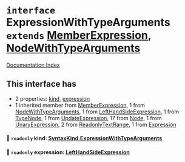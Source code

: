 # `interface` ExpressionWithTypeArguments `extends` [MemberExpression](../interface.MemberExpression/README.md), [NodeWithTypeArguments](../interface.NodeWithTypeArguments/README.md)

[Documentation Index](../README.md)

## This interface has

- 2 properties:
[kind](#-readonly-kind-syntaxkindexpressionwithtypearguments),
[expression](#-readonly-expression-lefthandsideexpression)
- 1 inherited member from [MemberExpression](../interface.MemberExpression/README.md), 1 from [NodeWithTypeArguments](../interface.NodeWithTypeArguments/README.md), 1 from [LeftHandSideExpression](../interface.LeftHandSideExpression/README.md), 1 from [TypeNode](../interface.TypeNode/README.md), 1 from [UpdateExpression](../interface.UpdateExpression/README.md), 17 from [Node](../interface.Node/README.md), 1 from [UnaryExpression](../interface.UnaryExpression/README.md), 2 from [ReadonlyTextRange](../interface.ReadonlyTextRange/README.md), 1 from [Expression](../interface.Expression/README.md)


#### 📄 `readonly` kind: [SyntaxKind.ExpressionWithTypeArguments](../enum.SyntaxKind/README.md#expressionwithtypearguments--234)



#### 📄 `readonly` expression: [LeftHandSideExpression](../interface.LeftHandSideExpression/README.md)



